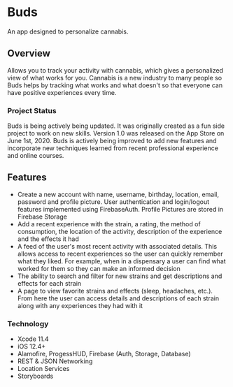 # Buds
An app designed to personalize cannabis. 

## Overview

Allows you to track your activity with cannabis, which gives a personalized view of what works for you. Cannabis is a new industry to many people so Buds helps by tracking what works and what doesn't so that everyone can have positive experiences every time. 

### Project Status

Buds is being actively being updated. It was originally created as a fun side project to work on new skills. Version 1.0 was released on the App Store on June 1st, 2020. Buds is actively being improved to add new features and incorporate new techniques learned from recent professional experience and online courses. 

## Features

* Create a new account with name, username, birthday, location, email, password and profile picture. User authentication and login/logout features implemented using FirebaseAuth. Profile Pictures are stored in Firebase Storage
* Add a recent experience with the strain, a rating, the method of consumption, the location of the activity, description of the experience and the effects it had
* A feed of the user's most recent activity with associated details. This allows access to recent experiences so the user can quickly remember what they liked. For example, when in a dispensary a user can find what worked for them so they can make an informed decision
* The ability to search and filter for new strains and get descriptions and effects for each strain
* A page to view favorite strains and effects (sleep, headaches, etc.). From here the user can access details and descriptions of each strain along with any experiences they had with it


### Technology

* Xcode 11.4
* iOS 12.4+
* Alamofire, ProgessHUD, Firebase (Auth, Storage, Database)
* REST & JSON Networking
* Location Services
* Storyboards
